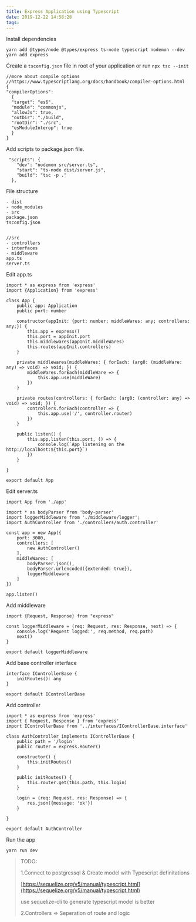 ```yaml
---
title: Express Application using Typescript
date: 2019-12-22 14:58:28
tags:
---
```




Install dependencies

```
yarn add @types/node @types/express ts-node typescript nodemon --dev
yarn add express
```

Create a `tsconfig.json`  file in root of your application or run `npx tsc --init`

```
//more about compile options
//https://www.typescriptlang.org/docs/handbook/compiler-options.html
{
"compilerOptions":
  {
  "target": "es6",
  "module": "commonjs",
  "allowJs": true,
  "outDir": "./build",
  "rootDir": "./src",
  "esModuleInterop": true
  }
}
```

Add scripts to package.json file.

```
 "scripts": {
    "dev": "nodemon src/server.ts",
    "start": "ts-node dist/server.js",
    "build": "tsc -p ."
  },
```

File structure

```
- dist
- node_modules
- src
package.json
tsconfig.json


//src
- controllers
- interfaces
- middleware
app.ts
server.ts
```

Edit app.ts

```
import * as express from 'express'
import {Application} from 'express'

class App {
    public app: Application
    public port: number

    constructor(appInit: {port: number; middleWares: any; controllers: any;}) {
        this.app = express()
        this.port = appInit.port
        this.middlewares(appInit.middleWares)
        this.routes(appInit.controllers)
    }

    private middlewares(middleWares: { forEach: (arg0: (middleWare: any) => void) => void; }) {
        middleWares.forEach(middleWare => {
            this.app.use(middleWare)
        })
    }

    private routes(controllers: { forEach: (arg0: (controller: any) => void) => void; }) {
        controllers.forEach(controller => {
            this.app.use('/', controller.router)
        })
    }

    public listen() {
        this.app.listen(this.port, () => {
            console.log(`App listening on the    http://localhost:${this.port}`)
        })
    }

}

export default App

```

Edit server.ts

```
import App from './app'

import * as bodyParser from 'body-parser'
import loggerMiddleware from './middleware/logger';
import AuthController from './controllers/auth.controller'

const app = new App({
    port: 3000,
    controllers: [
        new AuthController()
    ],
    middleWares: [
        bodyParser.json(),
        bodyParser.urlencoded({extended: true}),
        loggerMiddleware
    ]
})

app.listen()
```

Add middleware

```
import {Request, Response} from "express"

const loggerMiddleware = (req: Request, res: Response, next) => {
    console.log('Request logged:', req.method, req.path)
    next()
}

export default loggerMiddleware

```

Add base  controller interface

```
interface IControllerBase {
    initRoutes(): any
}

export default IControllerBase
```

Add controller

```
import * as express from 'express'
import { Request, Response } from 'express'
import IControllerBase from '../interfaces/IControllerBase.interface'

class AuthController implements IControllerBase {
    public path = '/login'
    public router = express.Router()

    constructor() {
        this.initRoutes()
    }

    public initRoutes() {
        this.router.get(this.path, this.login)
    }

    login = (req: Request, res: Response) => {
        res.json({message: 'ok'})
    }

}

export default AuthController
```

Run the app

```
yarn run dev
```

> TODO:
>
> 1.Connect to postgressql & Create model with Typescript definitations
>
> [https://sequelize.org/v5/manual/typescript.html](https://sequelize.org/v5/manual/typescript.html)
>
> use sequelize-cli to generate typescript model is better
>
> 2.Controllers => Seperation of  route and logic


